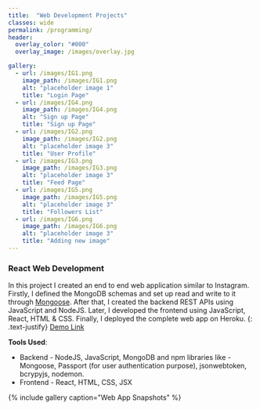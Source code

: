 ```yaml
---
title:  "Web Development Projects"
classes: wide
permalink: /programming/
header:
  overlay_color: "#000"
  overlay_image: /images/overlay.jpg

gallery:
  - url: /images/IG1.png
    image_path: /images/IG1.png
    alt: "placeholder image 1"
    title: "Login Page"
  - url: /images/IG4.png
    image_path: /images/IG4.png
    alt: "Sign up Page"
    title: "Sign up Page"
  - url: /images/IG2.png
    image_path: /images/IG2.png
    alt: "placeholder image 3"
    title: "User Profile"
  - url: /images/IG3.png
    image_path: /images/IG3.png
    alt: "placeholder image 3"
    title: "Feed Page"
  - url: /images/IG5.png
    image_path: /images/IG5.png
    alt: "placeholder image 3"
    title: "Followers List"
  - url: /images/IG6.png
    image_path: /images/IG6.png
    alt: "placeholder image 3"
    title: "Adding new image"
---
```

### React Web Development
In this project I created an end to end web application similar to Instagram. Firstly, I defined the MongoDB schemas and set up read and write to it through [Mongoose](https://mongoosejs.com/). After that, I created the backend REST APIs using JavaScript and NodeJS. Later, I developed the frontend using JavaScript, React, HTML & 
CSS. Finally, I deployed the complete web app on Heroku.
{: .text-justify}
<a href="https://drive.google.com/file/d/1F1ePuwZno8WfCbv70cj1GvwiqhHsRovI/view" class=".btn .btn--primary .btn--small">Demo Link</a>  

**Tools Used**:
* Backend - NodeJS, JavaScript, MongoDB and npm libraries like - Mongoose, Passport (for user authentication purpose), jsonwebtoken, bcrypyjs, nodemon.
* Frontend - React, HTML, CSS, JSX  

{% include gallery caption="Web App Snapshots" %}

